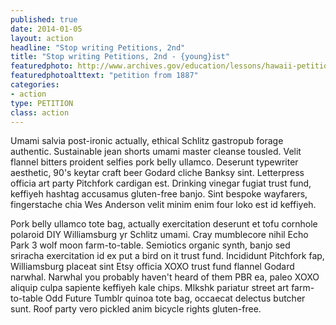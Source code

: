 ```yaml
---
published: true
date: 2014-01-05
layout: action
headline: "Stop writing Petitions, 2nd"
title: "Stop writing Petitions, 2nd - {young}ist"
featuredphoto: http://www.archives.gov/education/lessons/hawaii-petition/images/hawaii-petition-02.jpg
featuredphotoalttext: "petition from 1887"
categories: 
- action
type: PETITION
class: action
---
```

Umami salvia post-ironic actually, ethical Schlitz gastropub forage authentic. Sustainable jean shorts umami master cleanse tousled. Velit flannel bitters proident selfies pork belly ullamco. Deserunt typewriter aesthetic, 90's keytar craft beer Godard cliche Banksy sint. Letterpress officia art party Pitchfork cardigan est. Drinking vinegar fugiat trust fund, keffiyeh hashtag accusamus gluten-free banjo. Sint bespoke wayfarers, fingerstache chia Wes Anderson velit minim enim four loko est id keffiyeh.

Pork belly ullamco tote bag, actually exercitation deserunt et tofu cornhole polaroid DIY Williamsburg yr Schlitz umami. Cray mumblecore nihil Echo Park 3 wolf moon farm-to-table. Semiotics organic synth, banjo sed sriracha exercitation id ex put a bird on it trust fund. Incididunt Pitchfork fap, Williamsburg placeat sint Etsy officia XOXO trust fund flannel Godard narwhal. Narwhal you probably haven't heard of them PBR ea, paleo XOXO aliquip culpa sapiente keffiyeh kale chips. Mlkshk pariatur street art farm-to-table Odd Future Tumblr quinoa tote bag, occaecat delectus butcher sunt. Roof party vero pickled anim bicycle rights gluten-free.